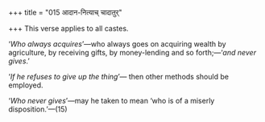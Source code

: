 +++
title = "015 आदान-नित्याच् चादातुर्"

+++
This verse applies to all castes.

‘*Who always acquires*’—who always goes on acquiring wealth by
agriculture, by receiving gifts, by money-lending and so forth;—‘*and
never gives*.’

‘*If* *he refuses to give up the thing*’— then other methods should be
employed.

‘*Who never gives*’—may he taken to mean ‘who is of a miserly
disposition.’—(15)


